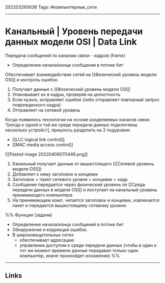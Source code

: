 202203260636
Tags: #компьютерные_сети

---

# Канальный | Уровень передачи данных модели OSI | Data Link

Передача сообщений по каналам связи - кадров (frame)
- Определение начала/конца сообщения в потоке бит

Обеспечивает взаимодействие сетей на [[Физический уровень модели OSI]] и контроль ошибок.

1. Получает данные с [[Физический уровень модели OSI]]
2. Упаковывает их в кадры, проверяя на целостность
3. Если нужно, исправляет ошибки (либо отправляет повторный запрос поврежденного кадра)
4. Отправляет на сетевой уровень

Когда появились технологии на основе разделяемых каналов связи ^[когда к одной и той же среде передачи данных подключены несколько устройст], пришлось разделить на 2 подуровня:
-  [[LLC logical link control]]
- [[MAC media access control]] 


![[Pasted image 20220406070446.png]]
1. Канальный получает данные от вышестоящего ([[Сетевой уровень модели OSI]])
2. Добавляет к нему заголовок и концевик
3. Заголовок + пакет сетевого уровня + концевик = кадр
4. Сообщение передается через физический уровень по [[Среда передачи данных в модели OSI]] и поступает на канальный уровень принимающего компьютера
5. На принимающем комп. читается заголовок и концевик, извлекается пакет и передается вышестоящему сетевому уровню

%%
Функции (задачи)
- Определение начала/конца сообщений в потоке бит
- Обнаружение и коррекция ошибок. 
- В широковещательных сетях
	- обеспечивает адресацию
	- управление доступом к среде передачи данных (чтобы в один и тот же момент времени данные передавал только один компьютер, иначе произойдет искажение) 
%%

---
## Links

